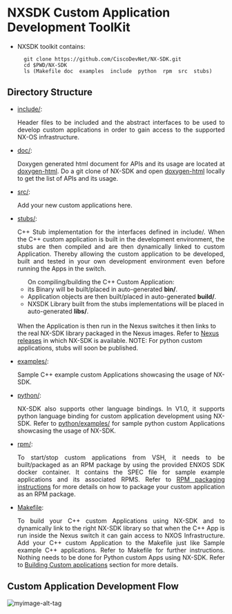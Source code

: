 # NXSDK Custom Application Development ToolKit

 - NXSDK toolkit contains:
   ```
     git clone https://github.com/CiscoDevNet/NX-SDK.git
     cd $PWD/NX-SDK
     ls (Makefile doc  examples  include  python  rpm  src  stubs)
   ```
   
## Directory Structure
 - <a href="https://github.com/CiscoDevNet/NX-SDK/tree/master/include">include/</a>: <p align="justify"> Header files to be included and the abstract interfaces 
         to be used to develop custom applications in order to gain access to the supported NX-OS infrastructure. </p>
 - <a href="https://github.com/CiscoDevNet/NX-SDK/tree/master/doc">doc/</a>:       <p align="justify"> Doxygen generated html document for APIs and its usage
         are located at <a href="https://github.com/CiscoDevNet/NX-SDK/blob/master/doc/html/annotated.html">doxygen-html</a>. Do a git clone 
         of NX-SDK and open <a href="https://github.com/CiscoDevNet/NX-SDK/blob/master/doc/html/annotated.html">doxygen-html</a> locally to get the list 
         of APIs and its usage.</p>
 - <a href="https://github.com/CiscoDevNet/NX-SDK/tree/master/src">src/</a>: <p align="justify"> Add your new custom applications here.</p>
 - <a href="https://github.com/CiscoDevNet/NX-SDK/tree/master/stubs">stubs/</a>: <p align="justify"> C++ Stub implementation for the interfaces defined in include/.
         When the C++ custom application is built in the development environment, the stubs are then compiled and are then dynamically linked to
         custom Application. Thereby allowing the custom application to be developed, built and tested in your own development environment even before running the Apps 
         in the switch. 
          <ul>On compiling/building the C++ Custom Application:
           <li> its Binary will be built/placed in auto-generated <b>bin/</b>. </li> 
           <li> Application objects are then built/placed in auto-generated <b>build/</b>.</li>
           <li> NXSDK Library built from the stubs implementations will be placed in auto-generated <b>libs/</b>. </li>
          </ul>  
         When the Application is then run in the Nexus switches it then links to the real NX-SDK library packaged in the Nexus
         images. Refer to <a href="https://github.com/CiscoDevNet/NX-SDK#release">Nexus releases</a> in which NX-SDK is available. NOTE: For python custom applications, stubs will soon be published.</p>
 - <a href="https://github.com/CiscoDevNet/NX-SDK/tree/master/examples">examples/</a>: <p align="justify"> Sample C++ example custom Applications showcasing the usage of NX-SDK.</p>
 - <a href="https://github.com/CiscoDevNet/NX-SDK/tree/master/python">python/</a>: <p align="justify"> NX-SDK also supports other language bindings. In V1.0, it supports
        python language binding for custom application development using NX-SDK. Refer to <a href="https://github.com/CiscoDevNet/NX-SDK/tree/master/python/examples">python/examples/</a> for sample python 
        custom Applications showcasing the usage of NX-SDK. </p>
 - <a href="https://github.com/CiscoDevNet/NX-SDK/tree/master/rpm">rpm/</a>: <p align="justify"> To start/stop custom applications from VSH, it needs to be built/packaged
     as an RPM package by using the provided ENXOS SDK docker container. It contains the SPEC file for sample example applications and its associated RPMS.
     Refer to <a href="https://github.com/CiscoDevNet/NX-SDK#4-packaging-custom-application">RPM packaging instructions</a> for more details on how to package your custom application as an RPM package.</p>
 - <a href="https://github.com/CiscoDevNet/NX-SDK/tree/master/Makefile">Makefile</a>: <p align="justify"> To build your C++ custom Applications using NX-SDK and
      to dynamically link to the right NX-SDK library so that when the C++ App is run inside the Nexus switch it can gain access to NXOS Infrastructure.
      Add your C++ custom Application to the Makefile just like Sample example C++ applications.
      Refer to Makefile for further instructions. Nothing needs to be done for Python custom Apps using NX-SDK.
      Refer to <a href="https://github.com/CiscoDevNet/NX-SDK#2-building-custom-applications">Building Custom applications</a> section         for more details.</p>
 
## Custom Application Development Flow
![myimage-alt-tag]()
